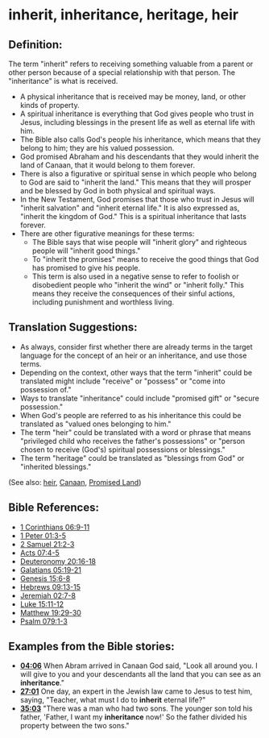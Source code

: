 # inherit, inheritance, heritage, heir #

## Definition: ##

The term "inherit" refers to receiving something valuable from a parent or other person because of a special relationship with that person. The "inheritance" is what is received.

* A physical inheritance that is received may be money, land, or other kinds of property.
* A spiritual inheritance is everything that God gives people who trust in Jesus, including blessings in the present life as well as eternal life with him.
* The Bible also calls God's people his inheritance, which means that they belong to him; they are his valued possession.
* God promised Abraham and his descendants that they would inherit the land of Canaan, that it would belong to them forever.
* There is also a figurative or spiritual sense in which people who belong to God are said to "inherit the land." This means that they will prosper and be blessed by God in both physical and spiritual ways.
* In the New Testament, God promises that those who trust in Jesus will "inherit salvation" and "inherit eternal life." It is also expressed as, "inherit the kingdom of God." This is a spiritual inheritance that lasts forever.
* There are other figurative meanings for these terms:
   * The Bible says that wise people will "inherit glory" and righteous people will "inherit good things."
   * To "inherit the promises" means to receive the good things that God has promised to give his people.
   * This term is also used in a negative sense to refer to foolish or disobedient people who "inherit the wind" or "inherit folly." This means they receive the consequences of their sinful actions, including punishment and worthless living.

## Translation Suggestions: ##

* As always, consider first whether there are already terms in the target language for the concept of an heir or an inheritance, and use those terms.
* Depending on the context, other ways that the term "inherit" could be translated might include "receive" or "possess" or "come into possession of."
* Ways to translate "inheritance" could include "promised gift" or "secure possession."
* When God's people are referred to as his inheritance this could be translated as "valued ones belonging to him."
* The term "heir" could be translated with a word or phrase that means "privileged child who receives the father's possessions" or "person chosen to receive (God's) spiritual possessions or blessings."
* The term "heritage" could be translated as "blessings from God" or "inherited blessings."

(See also: [heir](../other/heir.md), [Canaan](../other/canaan.md), [Promised Land](../kt/promisedland.md))

## Bible References: ##

* [1 Corinthians 06:9-11](en/tn/1co/help/06/09)
* [1 Peter 01:3-5](en/tn/1pe/help/01/03)
* [2 Samuel 21:2-3](en/tn/2sa/help/21/02)
* [Acts 07:4-5](en/tn/act/help/07/04)
* [Deuteronomy 20:16-18](en/tn/deu/help/20/16)
* [Galatians 05:19-21](en/tn/gal/help/05/19)
* [Genesis 15:6-8](en/tn/gen/help/15/06)
* [Hebrews 09:13-15](en/tn/heb/help/09/13)
* [Jeremiah 02:7-8](en/tn/jer/help/02/07)
* [Luke 15:11-12](en/tn/luk/help/15/11)
* [Matthew 19:29-30](en/tn/mat/help/19/29)
* [Psalm 079:1-3](en/tn/psa/help/79/01)

## Examples from the Bible stories: ##

* __[04:06](en/tn/obs/help/04/06)__ When Abram arrived in Canaan God said, "Look all around you. I will give to you and your descendants all the land that you can see as an __inheritance__."
* __[27:01](en/tn/obs/help/27/01)__ One day, an expert in the Jewish law came to Jesus to test him, saying, "Teacher, what must I do to __inherit__  eternal life?"
* __[35:03](en/tn/obs/help/35/03)__ "There was a man who had two sons. The younger son told his father, 'Father, I want my __inheritance__  now!' So the father divided his property between the two sons."